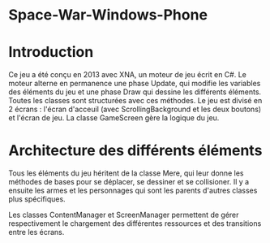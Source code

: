 # Space-War-Windows-Phone

# Introduction

Ce jeu a été conçu en 2013 avec XNA, un moteur de jeu écrit en C#. Le moteur alterne en permanence une phase Update, qui modifie les variables des éléments du jeu et une phase Draw qui dessine les différents éléments. Toutes les classes sont structurées avec ces méthodes.
Le jeu est divisé en 2 écrans : l'écran d'acceuil (avec ScrollingBackground et les deux boutons) et l'écran de jeu. La classe GameScreen gère la logique du jeu.

# Architecture des différents éléments

Tous les éléments du jeu héritent de la classe Mere, qui leur donne les méthodes de bases pour se déplacer, se dessiner et se collisioner.
Il y a ensuite les armes et les personnages qui sont les parents d'autres classes plus spécifiques.

Les classes ContentManager et ScreenManager permettent de gérer respectivement le chargement des différentes ressources et des transitions entre les écrans.
